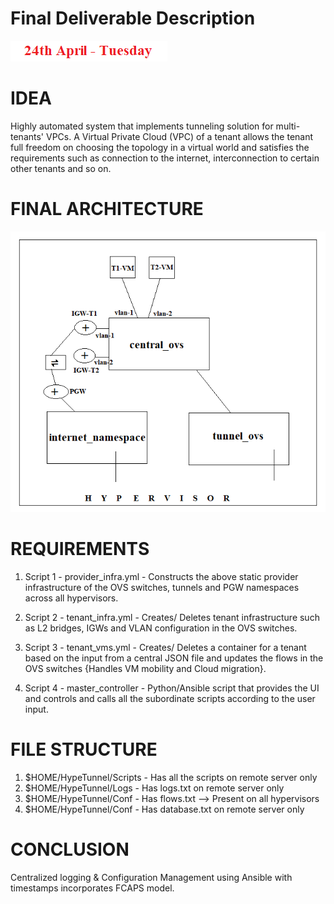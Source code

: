 # Final Deliverable Description
![](https://github.com/kmedidi/HypeTunnel/blob/master/images/FinalDeadline1.PNG)

# IDEA
Highly automated system that implements tunneling solution for multi-tenants' VPCs. A Virtual Private Cloud (VPC) of a tenant allows the tenant full freedom on choosing the topology in a virtual world and satisfies the requirements such as connection to the internet, interconnection to certain other tenants and so on. 

# FINAL ARCHITECTURE
![](https://github.com/kmedidi/HypeTunnel/blob/master/images/FinalArchfINAL.png)

# REQUIREMENTS
1. Script 1 - provider_infra.yml - Constructs the above static provider infrastructure of the OVS switches, tunnels and PGW namespaces across all hypervisors.

2. Script 2 - tenant_infra.yml - Creates/ Deletes tenant infrastructure such as L2 bridges, IGWs and VLAN configuration in the OVS switches.

3. Script 3 - tenant_vms.yml - Creates/ Deletes a container for a tenant based on the input from a central JSON file and updates the flows in the OVS switches {Handles VM mobility and Cloud migration}.

4. Script 4 - master_controller - Python/Ansible script that provides the UI and controls and calls all the subordinate scripts according to the user input.

# FILE STRUCTURE
1. $HOME/HypeTunnel/Scripts - Has all the scripts on remote server only
2. $HOME/HypeTunnel/Logs - Has logs.txt on remote server only
3. $HOME/HypeTunnel/Conf - Has flows.txt --> Present on all hypervisors
4. $HOME/HypeTunnel/Conf - Has database.txt on remote server only

# CONCLUSION
Centralized logging & Configuration Management using Ansible with timestamps incorporates FCAPS model. 
